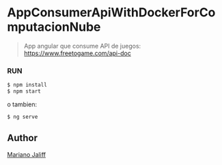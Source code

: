 # AppConsumerApiWithDockerForComputacionNube

> App angular que consume API de juegos: https://www.freetogame.com/api-doc

### RUN

```bash
$ npm install
$ npm start
```
o tambien:

```bash
$ ng serve
```

## Author

[Mariano Jaliff](https://github.com/jorslirsk)

